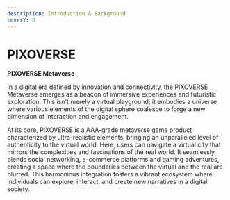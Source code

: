 ```yaml
---
description: Introduction & Background
coverY: 0
---
```


# PIXOVERSE

**PIXOVERSE Metaverse**

In a digital era defined by innovation and connectivity, the PIXOVERSE Metaverse emerges as a beacon of immersive experiences and futuristic exploration. This isn't merely a virtual playground; it embodies a universe where various elements of the digital sphere coalesce to forge a new dimension of interaction and engagement.

At its core, PIXOVERSE is a AAA-grade metaverse game product characterized by ultra-realistic elements, bringing an unparalleled level of authenticity to the virtual world. Here, users can navigate a virtual city that mirrors the complexities and fascinations of the real world. It seamlessly blends social networking, e-commerce platforms and gaming adventures, creating a space where the boundaries between the virtual and the real are blurred. This harmonious integration fosters a vibrant ecosystem where individuals can explore, interact, and create new narratives in a digital society.

